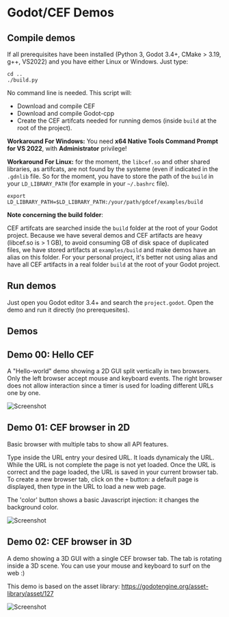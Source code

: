 # Godot/CEF Demos

## Compile demos

If all prerequisites have been installed (Python 3, Godot 3.4+, CMake > 3.19, g++, VS2022)
and you have either Linux or Windows. Just type:

```
cd ..
./build.py
```

No command line is needed. This script will:
- Download and compile CEF
- Download and compile Godot-cpp
- Create the CEF artifcats needed for running demos (inside `build` at the root of the project).

**Workaround For Windows:** You need **x64 Native Tools Command Prompt for VS 2022**, with
  **Administrator** privilege!

**Workaround For Linux:** for the moment, the `libcef.so` and other shared libraries,
as artifcats, are not found by the systeme (even if indicated in the `.gdnlib` file.
So for the moment, you have to store the path of the `build` in your `LD_LIBRARY_PATH`
(for example in your `~/.bashrc` file).

```
export LD_LIBRARY_PATH=$LD_LIBRARY_PATH:/your/path/gdcef/examples/build
```

**Note concerning the build folder**:

CEF artifcats are searched inside the `build` folder at the root of your Godot project.
Because we have several demos and CEF artifacts are heavy (libcef.so is > 1 GB), to avoid
consuming GB of disk space of duplicated files, we have stored artifacts at `examples/build`
and make demos have an alias on this folder. For your personal project, it's better not
using alias and have all CEF artifacts in a real folder `build` at the root of your Godot
project.

## Run demos

Just open you Godot editor 3.4+ and search the `project.godot`. Open the demo and run it
directly (no prerequesites).

## Demos

## Demo 00: Hello CEF

A "Hello-world" demo showing a 2D GUI split vertically in two browsers. Only the left browser
accept mouse and keyboard events. The right browser does not allow interaction since a timer
is used for loading different URLs one by one.

![Screenshot](HelloCEF/icon.png)

## Demo 01: CEF browser in 2D

Basic browser with multiple tabs to show all API features.

Type inside the URL entry your desired URL. It loads dynamicaly the URL. While the URL is not
complete the page is not yet loaded. Once the URL is correct and the page loaded, the URL is saved
in your current browser tab. To create a new browser tab, click on the `+` button: a default page
is displayed, then type in the URL to load a new web page.

The 'color' button shows a basic Javascript injection: it changes the background color.

![Screenshot](2D/icon.png)

## Demo 02: CEF browser in 3D

A demo showing a 3D GUI with a single CEF browser tab. The tab is rotating inside a 3D scene.
You can use your mouse and keyboard to surf on the web :)

This demo is based on the asset library: https://godotengine.org/asset-library/asset/127

![Screenshot](3D/icon.png)
